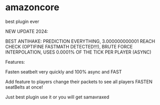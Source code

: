 # amazoncore
best plugin ever

NEW UPDATE 2024:


BEST ANTIHAKE: PREDICTION EVERYTHING, 3.000000000001 REACH CHECK (OPTIFINE FASTMATH DETECTED!!!), BRUTE FORCE INTERPOLATION, USES 0.0001% OF THE TICK PER PLAYER (ASYNC)


Features:


Fasten seatbelt very quickly and 100% async and FAST


Add feature to players change their packets to see all players FASTEN seatBelts at once!


Just best plugin use it or you will get samavraxed
